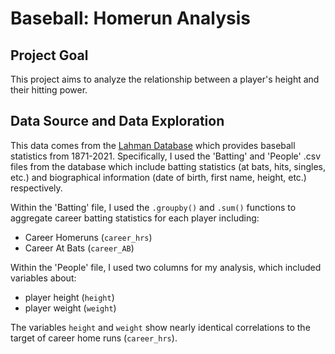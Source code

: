 # Baseball: Homerun Analysis

## Project Goal
This project aims to analyze the relationship between a player's height and their hitting power.

## Data Source and Data Exploration
This data comes from the [Lahman Database](http://seanlahman.com/download-baseball-database/) which provides baseball statistics from 1871-2021. Specifically, I used the 'Batting' and 'People' .csv files from the database which include batting statistics (at bats, hits, singles, etc.) and biographical information (date of birth, first name, height, etc.) respectively. 

Within the 'Batting' file, I used the `.groupby()` and `.sum()` functions to aggregate career batting statistics for each player including:
* Career Homeruns (`career_hrs`)
* Career At Bats (`career_AB`)

Within the 'People' file, I used two columns for my analysis, which included variables about:
* player height (`height`)
* player weight (`weight`)

The variables `height` and `weight` show nearly identical correlations to the target of career home runs (`career_hrs`). 
